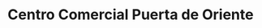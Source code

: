 ---
title: "Centro Comercial Puerta de Oriente"
url: /usulutan/centro-comercial-puerta-de-oriente/
shop: Einkaufszentrum
---